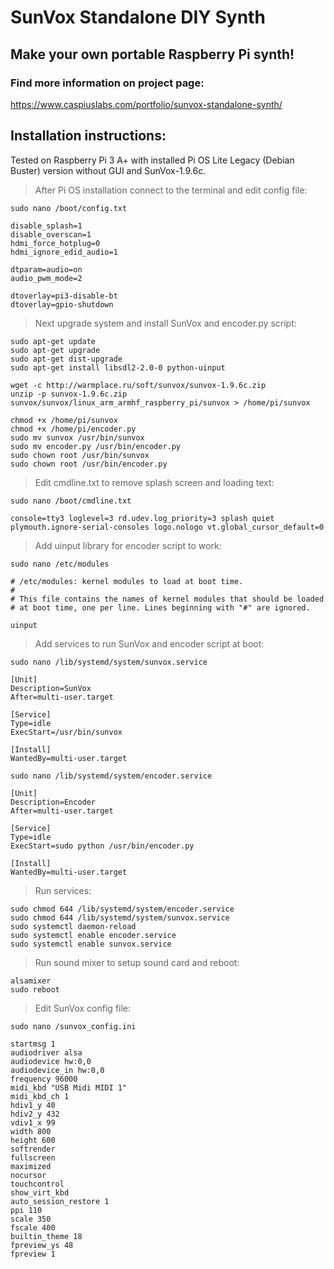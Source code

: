 # SunVox Standalone DIY Synth
## Make your own portable Raspberry Pi synth!
### Find more information on project page:
https://www.caspiuslabs.com/portfolio/sunvox-standalone-synth/

## Installation instructions:

Tested on Raspberry Pi 3 A+ with installed Pi OS Lite Legacy (Debian Buster) version without GUI and SunVox-1.9.6c.


> After Pi OS installation connect to the terminal and edit config file:

    sudo nano /boot/config.txt

    disable_splash=1
    disable_overscan=1
    hdmi_force_hotplug=0
    hdmi_ignore_edid_audio=1

    dtparam=audio=on
    audio_pwm_mode=2

    dtoverlay=pi3-disable-bt
    dtoverlay=gpio-shutdown

> Next upgrade system and install SunVox and encoder.py script:

    sudo apt-get update
    sudo apt-get upgrade
    sudo apt-get dist-upgrade
    sudo apt-get install libsdl2-2.0-0 python-uinput

    wget -c http://warmplace.ru/soft/sunvox/sunvox-1.9.6c.zip
    unzip -p sunvox-1.9.6c.zip sunvox/sunvox/linux_arm_armhf_raspberry_pi/sunvox > /home/pi/sunvox

    chmod +x /home/pi/sunvox
    chmod +x /home/pi/encoder.py
    sudo mv sunvox /usr/bin/sunvox
    sudo mv encoder.py /usr/bin/encoder.py
    sudo chown root /usr/bin/sunvox
    sudo chown root /usr/bin/encoder.py

> Edit cmdline.txt to remove splash screen and loading text:

    sudo nano /boot/cmdline.txt

    console=tty3 loglevel=3 rd.udev.log_priority=3 splash quiet plymouth.ignore-serial-consoles logo.nologo vt.global_cursor_default=0

> Add uinput library for encoder script to work:

    sudo nano /etc/modules

    # /etc/modules: kernel modules to load at boot time.
    #
    # This file contains the names of kernel modules that should be loaded
    # at boot time, one per line. Lines beginning with "#" are ignored.

    uinput

> Add services to run SunVox and encoder script at boot:

    sudo nano /lib/systemd/system/sunvox.service

    [Unit]
    Description=SunVox
    After=multi-user.target

    [Service]
    Type=idle
    ExecStart=/usr/bin/sunvox

    [Install]
    WantedBy=multi-user.target

    sudo nano /lib/systemd/system/encoder.service

    [Unit]
    Description=Encoder
    After=multi-user.target

    [Service]
    Type=idle
    ExecStart=sudo python /usr/bin/encoder.py

    [Install]
    WantedBy=multi-user.target

> Run services:

    sudo chmod 644 /lib/systemd/system/encoder.service
    sudo chmod 644 /lib/systemd/system/sunvox.service
    sudo systemctl daemon-reload
    sudo systemctl enable encoder.service
    sudo systemctl enable sunvox.service

> Run sound mixer to setup sound card and reboot:

    alsamixer
    sudo reboot

> Edit SunVox config file:

    sudo nano /sunvox_config.ini

    startmsg 1
    audiodriver alsa
    audiodevice hw:0,0
    audiodevice_in hw:0,0
    frequency 96000
    midi_kbd "USB Midi MIDI 1"
    midi_kbd_ch 1
    hdiv1_y 40
    hdiv2_y 432
    vdiv1_x 99
    width 800
    height 600
    softrender 
    fullscreen 
    maximized 
    nocursor 
    touchcontrol 
    show_virt_kbd 
    auto_session_restore 1
    ppi 110
    scale 350
    fscale 400
    builtin_theme 18
    fpreview_ys 48
    fpreview 1


